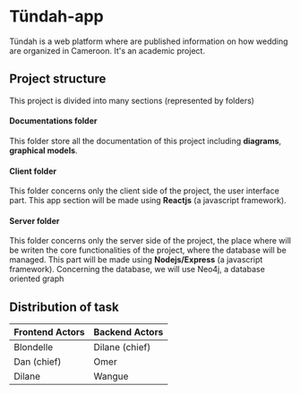 # Tündah-app
Tündah is a web platform where are published information on how wedding are organized in Cameroon. It's an academic project.

## Project structure

This project is divided into many sections (represented by folders)

#### Documentations folder

This folder store all the documentation of this project including **diagrams**, **graphical models**.

#### Client folder

This folder concerns only the client side of the project, the user interface part.
This app section will be made using **Reactjs** (a javascript framework).

#### Server folder

This folder concerns only the server side of the project, the place where will be writen the core functionalities of the project, where the database will be managed.
This part will be made using **Nodejs/Express** (a javascript framework). Concerning the database, we will use Neo4j, a database oriented graph

## Distribution of task

| Frontend Actors                   | Backend Actors                        |
| ---                               | ---                                   |
| Blondelle                         | Dilane (chief)                        |
| Dan (chief)                       | Omer                                  |
| Dilane                            | Wangue                                |
